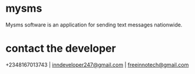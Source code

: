 # mysms
Mysms software is an application for sending text messages nationwide.
# contact the developer
+2348167013743 | inndeveloper247@gmail.com | freeinnotech@gmail.com
